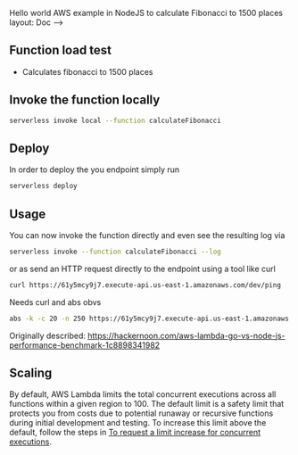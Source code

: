 Hello world AWS example in NodeJS to calculate Fibonacci to 1500 places
layout: Doc
-->

## Function load test

- Calculates fibonacci to 1500 places

## Invoke the function locally

```bash
serverless invoke local --function calculateFibonacci
```

## Deploy

In order to deploy the you endpoint simply run

```bash
serverless deploy
```

## Usage

You can now invoke the function directly and even see the resulting log via

```bash
serverless invoke --function calculateFibonacci --log
```

or as send an HTTP request directly to the endpoint using a tool like curl

```bash
curl https://61y5mcy9j7.execute-api.us-east-1.amazonaws.com/dev/ping

```
Needs curl and abs obvs
```bash
abs -k -c 20 -n 250 https://61y5mcy9j7.execute-api.us-east-1.amazonaws.com/dev/ping

```
Originally described:
https://hackernoon.com/aws-lambda-go-vs-node-js-performance-benchmark-1c8898341982

## Scaling

By default, AWS Lambda limits the total concurrent executions across all functions within a given region to 100. The default limit is a safety limit that protects you from costs due to potential runaway or recursive functions during initial development and testing. To increase this limit above the default, follow the steps in [To request a limit increase for concurrent executions](http://docs.aws.amazon.com/lambda/latest/dg/concurrent-executions.html#increase-concurrent-executions-limit).
